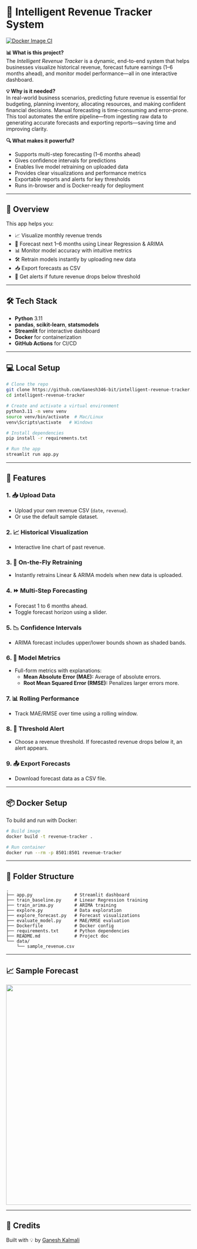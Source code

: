 # 🚀 Intelligent Revenue Tracker System

[![Docker Image CI](https://github.com/Ganesh346-bit/intelligent-revenue-tracker/actions/workflows/docker-image.yml/badge.svg)](https://github.com/Ganesh346-bit/intelligent-revenue-tracker/actions/workflows/docker-image.yml)

**📊 What is this project?**  
The *Intelligent Revenue Tracker* is a dynamic, end-to-end system that helps businesses visualize historical revenue, forecast future earnings (1–6 months ahead), and monitor model performance—all in one interactive dashboard.

**💡 Why is it needed?**  
In real-world business scenarios, predicting future revenue is essential for budgeting, planning inventory, allocating resources, and making confident financial decisions. Manual forecasting is time-consuming and error-prone. This tool automates the entire pipeline—from ingesting raw data to generating accurate forecasts and exporting reports—saving time and improving clarity.

**🔍 What makes it powerful?**  
- Supports multi-step forecasting (1–6 months ahead)  
- Gives confidence intervals for predictions  
- Enables live model retraining on uploaded data  
- Provides clear visualizations and performance metrics  
- Exportable reports and alerts for key thresholds  
- Runs in-browser and is Docker-ready for deployment  

---

## 🧠 Overview

This app helps you:

- 📈 Visualize monthly revenue trends
- 🔮 Forecast next 1–6 months using Linear Regression & ARIMA
- 📊 Monitor model accuracy with intuitive metrics
- 🛠️ Retrain models instantly by uploading new data
- 📥 Export forecasts as CSV
- 🚨 Get alerts if future revenue drops below threshold

---

## 🛠️ Tech Stack

- **Python** 3.11
- **pandas**, **scikit-learn**, **statsmodels**
- **Streamlit** for interactive dashboard
- **Docker** for containerization
- **GitHub Actions** for CI/CD

---

## 💻 Local Setup

```bash
# Clone the repo
git clone https://github.com/Ganesh346-bit/intelligent-revenue-tracker.git
cd intelligent-revenue-tracker

# Create and activate a virtual environment
python3.11 -m venv venv
source venv/bin/activate  # Mac/Linux
venv\Scripts\activate   # Windows

# Install dependencies
pip install -r requirements.txt

# Run the app
streamlit run app.py
```

---

## 🧪 Features

### 1. 📥 Upload Data
- Upload your own revenue CSV (`date`, `revenue`).
- Or use the default sample dataset.

### 2. 📈 Historical Visualization
- Interactive line chart of past revenue.

### 3. 🔁 On-the-Fly Retraining
- Instantly retrains Linear & ARIMA models when new data is uploaded.

### 4. ⏩ Multi-Step Forecasting
- Forecast 1 to 6 months ahead.
- Toggle forecast horizon using a slider.

### 5. 📉 Confidence Intervals
- ARIMA forecast includes upper/lower bounds shown as shaded bands.

### 6. 📐 Model Metrics
- Full-form metrics with explanations:
  - **Mean Absolute Error (MAE):** Average of absolute errors.
  - **Root Mean Squared Error (RMSE):** Penalizes larger errors more.

### 7. 📊 Rolling Performance
- Track MAE/RMSE over time using a rolling window.

### 8. 🚨 Threshold Alert
- Choose a revenue threshold. If forecasted revenue drops below it, an alert appears.

### 9. 📤 Export Forecasts
- Download forecast data as a CSV file.

---

## 📦 Docker Setup

To build and run with Docker:

```bash
# Build image
docker build -t revenue-tracker .

# Run container
docker run --rm -p 8501:8501 revenue-tracker
```

---

## 📁 Folder Structure

```
.
├── app.py                # Streamlit dashboard
├── train_baseline.py     # Linear Regression training
├── train_arima.py        # ARIMA training
├── explore.py            # Data exploration
├── explore_forecast.py   # Forecast visualizations
├── evaluate_model.py     # MAE/RMSE evaluation
├── Dockerfile            # Docker config
├── requirements.txt      # Python dependencies
├── README.md             # Project doc
└── data/
    └── sample_revenue.csv
```

---

## 📈 Sample Forecast

<img src="https://raw.githubusercontent.com/Ganesh346-bit/intelligent-revenue-tracker/main/assets/sample_output.png" width="600"/>

---

## 📣 Credits

Built with 💡 by [Ganesh Kalmali](https://www.linkedin.com/in/ganeshkalmali)

